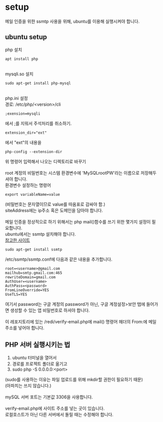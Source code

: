 <h1>setup</h1>
메일 인증을 위한 ssmtp 사용을 위해, ubuntu를 이용해 실행시켜야 합니다.
<h2>ubuntu setup</h2>
php 설치

```
apt install php
```

\
mysqli.so 설치

```
sudo apt-get install php-mysql
```

\
php.ini 설정\
경로: /etc/php/\<version\>/cli

```
;exension=mysqli
```

에서 ;를 지워서 주석처리를 취소하기.

```
extension_dir="ext"
```

에서 "ext"의 내용을

```
php-config --extension-dir
```

위 명령어 입력해서 나오는 디렉토리로 바꾸기 \
\
root 계정의 비밀번호는 시스템 환경변수에 'MySQLrootPW'라는 이름으로 저장해두셔야 합니다.\
환경변수 설정하는 명령어


```
export variableName=value
```

(비밀번호는 문자열이므로 value를 따옴표로 감싸야 함.)\
siteAddress에는 ip주소 혹은 도메인을 담아야 합니다.\
\
메일 인증을 정상적으로 하기 위해서는 php mail()함수를 쓰기 위한 몇가지 설정이 필요합니다.\
ubuntu에서는 ssmtp 설치해야 합니다.\
[참고한 사이트](https://askubuntu.com/questions/12917/how-to-send-mail-from-the-command-line)

```
sudo apt-get install ssmtp
```

/etc/ssmtp/ssmtp.conf에 다음과 같은 내용을 추가합니다.

```
root=<username>@gmail.com
mailhub=smtp.gmail.com:465
rewriteDomain=gmail.com
AuthUser=<username>
AuthPass=<password>
FromLineOverride=YES
UseTLS=YES
```

여기서 password는 구글 계정의 password가 아닌, 구글 계정설정>보안 탭에 들어가면 생성할 수 있는 앱 비밀번호로 하셔야 합니다.\
\
이 레포지토리에 있는 /redi/verify-email.php에 mail() 명령어 헤더의 From:에 메일 주소를 넣어야 합니다.


<h2>PHP 서버 실행시키는 법</h2>

1. ubuntu 터미널을 열어서
2. 경로를 프로젝트 폴더로 옮기고
3. sudo php -S 0.0.0.0:\<port\>

(sudo를 사용하는 이유는 파일 업로드를 위해 mkdir할 권한이 필요하기 때문)\
(아파치는 쓰지 않습니다.)\
\
mySQL 서버 포트는 기본값 3306을 사용합니다.\
\
verify-email.php에 사이트 주소를 넣는 곳이 있습니다.\
로컬호스트가 아닌 다른 서버에서 돌릴 때는 수정해야 합니다.

